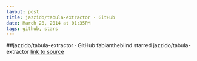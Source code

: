 ```yaml
---
layout: post
title: jazzido/tabula-extractor · GitHub
date: March 28, 2014 at 01:35PM
tags: github, stars
---
```

##jazzido/tabula-extractor · GitHub
fabiantheblind starred jazzido/tabula-extractor
[link to source](http://ift.tt/1lrc5uD) 
